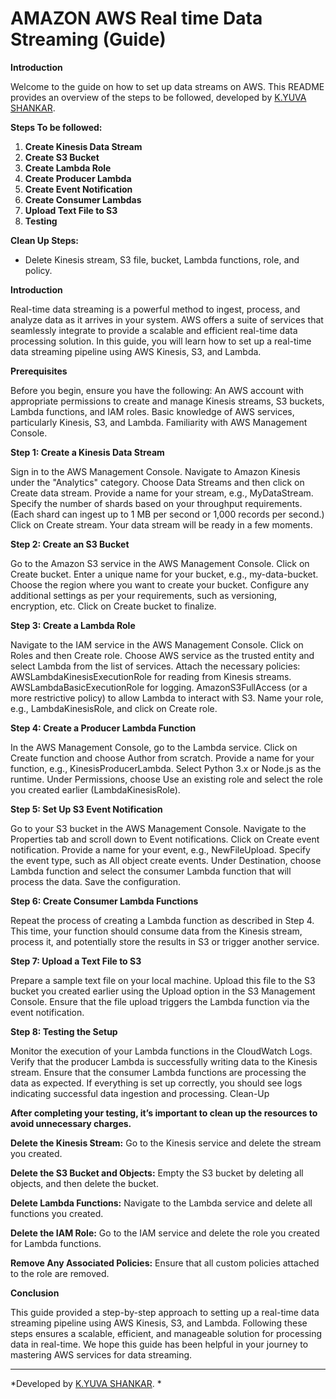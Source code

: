# AMAZON AWS Real time Data Streaming (Guide)

**Introduction**

Welcome to the guide on how to set up data streams on AWS. This README provides an overview of the steps to be followed, developed by [K.YUVA SHANKAR](https://www.linkedin.com/in/yuva-shankar-4ba786228?utm_source=share&utm_campaign=share_via&utm_content=profile&utm_medium=android_app).


**Steps To be followed:**

1. **Create Kinesis Data Stream**
2. **Create S3 Bucket**
3. **Create Lambda Role**
4. **Create Producer Lambda**
5. **Create Event Notification**
6. **Create Consumer Lambdas**
7. **Upload Text File to S3**
8. **Testing**

**Clean Up Steps:**
   - Delete Kinesis stream, S3 file, bucket, Lambda functions, role, and policy.



**Introduction**

Real-time data streaming is a powerful method to ingest, process, and analyze data as it arrives in your system. AWS offers a suite of services that seamlessly integrate to provide a scalable and efficient real-time data processing solution. In this guide, you will learn how to set up a real-time data streaming pipeline using AWS Kinesis, S3, and Lambda.

**Prerequisites**

Before you begin, ensure you have the following:
An AWS account with appropriate permissions to create and manage Kinesis streams, S3 buckets, Lambda functions, and IAM roles.
Basic knowledge of AWS services, particularly Kinesis, S3, and Lambda.
Familiarity with AWS Management Console.

**Step 1: Create a Kinesis Data Stream**

Sign in to the AWS Management Console.
Navigate to Amazon Kinesis under the "Analytics" category.
Choose Data Streams and then click on Create data stream.
Provide a name for your stream, e.g., MyDataStream.
Specify the number of shards based on your throughput requirements. (Each shard can ingest up to 1 MB per second or 1,000 records per second.)
Click on Create stream. Your data stream will be ready in a few moments.

**Step 2: Create an S3 Bucket**

Go to the Amazon S3 service in the AWS Management Console.
Click on Create bucket.
Enter a unique name for your bucket, e.g., my-data-bucket.
Choose the region where you want to create your bucket.
Configure any additional settings as per your requirements, such as versioning, encryption, etc.
Click on Create bucket to finalize.

**Step 3: Create a Lambda Role**

Navigate to the IAM service in the AWS Management Console.
Click on Roles and then Create role.
Choose AWS service as the trusted entity and select Lambda from the list of services.
Attach the necessary policies:
AWSLambdaKinesisExecutionRole for reading from Kinesis streams.
AWSLambdaBasicExecutionRole for logging.
AmazonS3FullAccess (or a more restrictive policy) to allow Lambda to interact with S3.
Name your role, e.g., LambdaKinesisRole, and click on Create role.

**Step 4: Create a Producer Lambda Function**

In the AWS Management Console, go to the Lambda service.
Click on Create function and choose Author from scratch.
Provide a name for your function, e.g., KinesisProducerLambda.
Select Python 3.x or Node.js as the runtime.
Under Permissions, choose Use an existing role and select the role you created earlier (LambdaKinesisRole).

**Step 5: Set Up S3 Event Notification**

Go to your S3 bucket in the AWS Management Console.
Navigate to the Properties tab and scroll down to Event notifications.
Click on Create event notification.
Provide a name for your event, e.g., NewFileUpload.
Specify the event type, such as All object create events.
Under Destination, choose Lambda function and select the consumer Lambda function that will process the data.
Save the configuration.

**Step 6: Create Consumer Lambda Functions**

Repeat the process of creating a Lambda function as described in Step 4.
This time, your function should consume data from the Kinesis stream, process it, and potentially store the results in S3 or trigger another service.

**Step 7: Upload a Text File to S3**

Prepare a sample text file on your local machine.
Upload this file to the S3 bucket you created earlier using the Upload option in the S3 Management Console.
Ensure that the file upload triggers the Lambda function via the event notification.

**Step 8: Testing the Setup**

Monitor the execution of your Lambda functions in the CloudWatch Logs.
Verify that the producer Lambda is successfully writing data to the Kinesis stream.
Ensure that the consumer Lambda functions are processing the data as expected.
If everything is set up correctly, you should see logs indicating successful data ingestion and processing.
Clean-Up

**After completing your testing, it’s important to clean up the resources to avoid unnecessary charges.**

**Delete the Kinesis Stream:**
Go to the Kinesis service and delete the stream you created.

**Delete the S3 Bucket and Objects:**
Empty the S3 bucket by deleting all objects, and then delete the bucket.

**Delete Lambda Functions:**
Navigate to the Lambda service and delete all functions you created.

**Delete the IAM Role:**
Go to the IAM service and delete the role you created for Lambda functions.

**Remove Any Associated Policies:**
Ensure that all custom policies attached to the role are removed.

**Conclusion**

This guide provided a step-by-step approach to setting up a real-time data streaming pipeline using AWS Kinesis, S3, and Lambda. Following these steps ensures a scalable, efficient, and manageable solution for processing data in real-time. We hope this guide has been helpful in your journey to mastering AWS services for data streaming.

---

*Developed by [K.YUVA SHANKAR](https://www.linkedin.com/in/yuva-shankar-4ba786228?utm_source=share&utm_campaign=share_via&utm_content=profile&utm_medium=android_app).
*
